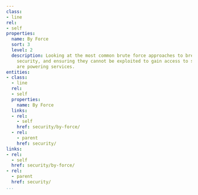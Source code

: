 ```yaml
---
class:
- line
rel:
- self
properties:
  name: By Force
  sort: 3
  level: 2
  description: Looking at the most common brute force approaches to breaching platform
    security, and ensuring they cannot be exploited to gain access to systems that
    are powering services.
entities:
- class:
  - line
  rel:
  - self
  properties:
    name: By Force
  links:
  - rel:
    - self
    href: security/by-force/
  - rel:
    - parent
    href: security/
links:
- rel:
  - self
  href: security/by-force/
- rel:
  - parent
  href: security/
...
```

